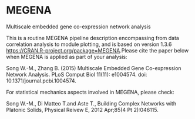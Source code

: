 # MEGENA
Multiscale embedded gene co-expression network analysis 

This is a routine MEGENA pipeline description encompassing from data correlation analysis to module plotting, and is based on version 1.3.6 <https://CRAN.R-project.org/package=MEGENA>.Please cite the paper below when MEGENA is applied as part of your analysis: 

Song W.-M., Zhang B. (2015) Multiscale Embedded Gene Co-expression Network Analysis. PLoS Comput Biol 11(11): e1004574. doi: 10.1371/journal.pcbi.1004574.

For statistical mechanics aspects involved in MEGENA, please check: 

Song W.-M., Di Matteo T.and Aste T., Building Complex Networks with Platonic Solids, Physical Reivew E, 2012 Apr;85(4 Pt 2):046115.
